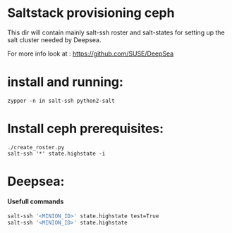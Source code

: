 # Saltstack provisioning ceph

This dir will contain mainly salt-ssh roster and salt-states for setting up the salt cluster needed by Deepsea.

For more info look at : https://github.com/SUSE/DeepSea


# install and running:

`zypper -n in salt-ssh python2-salt`


# Install ceph prerequisites:

```shell
./create_roster.py
salt-ssh '*' state.highstate -i
```

# Deepsea:


#### Usefull commands

```bash
salt-ssh '<MINION_ID>' state.highstate test=True
salt-ssh '<MINION_ID>' state.highstate
```
